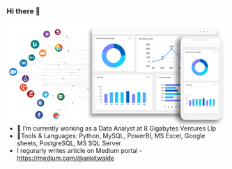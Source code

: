 ### Hi there 👋

<img align="right" alt ="coding" width="550" src="https://github.com/AnkitWalde/AnkitWalde/blob/main/3e99b9_f53a1cab95ae4dfd938a1bf6a1a62f49~mv2.gif">

- 🔭 I’m currently working as a Data Analyst at 8 Gigabytes Ventures Llp
- 🌱Tools & Languages: Python, MySQL, PowerBI, MS Excel, Google sheets, PostgreSQL, MS SQL Server
- I regurarly writes article on Medium portal -  https://medium.com/@ankitwalde


<!--
**AnkitWalde/AnkitWalde** is a ✨ _special_ ✨ repository because its `README.md` (this file) appears on your GitHub profile.

Here are some ideas to get you started:

- 🔭 I’m currently working on AlmaBetter
- 🌱 I’m currently learning SQL, Python, Power BI
- 👯 I’m looking to collaborate on 
- 🤔 I’m looking for help with ..
- 💬 Ask me about ...
- 📫 How to reach me: ...
- 😄 Pronouns: ...
- ⚡ Fun fact: ...
-->
